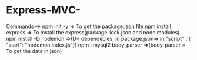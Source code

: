 # Express-MVC-

Commands-->
 npm init -y            => To get the package.json file
 npm install express    => To install the express(package-lock.json and node modules)
 npm install -D nodemon =>(D= dependecies, in package.json=> in "script" : { "start": "nodemon index.js"})
 npm i mysql2 body-parser =>(body-parser = To get the data in json)
 
